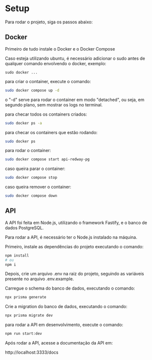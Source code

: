 # Setup

Para rodar o projeto, siga os passos abaixo:

## Docker

Primeiro de tudo instale o Docker e o Docker Compose

Caso esteja utilizando ubuntu, é necessário adicionar o sudo antes de qualquer comando envolvendo o docker, exemplo:


`sudo docker ...`

para criar o container, execute o comando:

```sh
sudo docker compose up -d
```

o "-d" serve para rodar o container em modo "detached", ou seja, em segundo plano, sem mostrar os logs no terminal.

para checar todos os containers criados:

```sh
sudo docker ps -a
```

para checar os containers que estão rodando:

```sh
sudo docker ps
```

para rodar o container:

```sh
sudo docker compose start api-redway-pg
```

caso queira parar o container:

```sh
sudo docker compose stop
```

caso queira remover o container:

```sh
sudo docker compose down
```

## API

A API foi feita em Node.js, utilizando o framework Fastify, e o banco de dados PostgreSQL.

Para rodar a API, é necessário ter o Node.js instalado na máquina.

Primeiro, instale as dependências do projeto executando o comando:

```sh
npm install
# ou
npm i
```

Depois, crie um arquivo .env na raiz do projeto, seguindo as variáveis presente no arquivo .env.example.

Carregue o schema do banco de dados, executando o comando:

```sh
npx prisma generate
```

Crie a migration do banco de dados, executando o comando:

```sh
npx prisma migrate dev
```

para rodar a API em desenvolvimento, execute o comando:

```sh
npm run start:dev
```

Após rodar a API, acesse a documentação da API em:

http://localhost:3333/docs